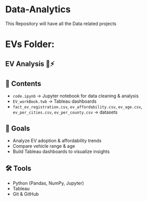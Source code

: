 # Data-Analytics
This Repository will have all the Data related projects



# EVs Folder: 
## EV Analysis 🚗⚡

## 📂 Contents
- `code.ipynb` → Jupyter notebook for data cleaning & analysis
- `EV_workBook.twb` → Tableau dashboards
- `fact_ev_registration.csv`, `ev_affordability.csv`, `ev_age.csv`, `ev_per_cities.csv`, `ev_per_county.csv` → datasets

## 🎯 Goals
- Analyze EV adoption & affordability trends
- Compare vehicle range & age
- Build Tableau dashboards to visualize insights

## 🛠 Tools
- Python (Pandas, NumPy, Jupyter)
- Tableau
- Git & GitHub
